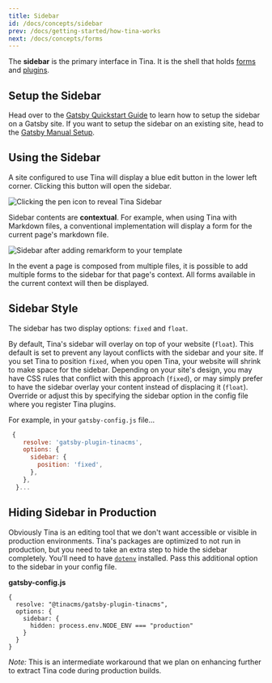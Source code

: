 ```yaml
---
title: Sidebar
id: /docs/concepts/sidebar
prev: /docs/getting-started/how-tina-works
next: /docs/concepts/forms
---
```


The **sidebar** is the primary interface in Tina. It is the shell that holds [forms](/docs/concepts/forms 'Tina Concepts: Forms') and [plugins](/docs/concepts/plugins 'Tina Concepts: Plugins').

## Setup the Sidebar

Head over to the [Gatsby Quickstart Guide](/docs/gatsby/quickstart) to learn how to setup the sidebar on a Gatsby site. If you want to setup the sidebar on an existing site, head to the [Gatsby Manual Setup](/docs/gatsby/manual-setup).

## Using the Sidebar

A site configured to use Tina will display a blue edit button in the lower left corner. Clicking this button will open the sidebar.

![Clicking the pen icon to reveal Tina Sidebar](/img/tina-sidebar-gatsby-london.gif)

Sidebar contents are **contextual**. For example, when using Tina with Markdown files, a conventional implementation will display a form for the current page's markdown file.

![Sidebar after adding remarkform to your template](/img/tina-sidebar-remarkform-gatsby-london.gif)

In the event a page is composed from multiple files, it is possible to add multiple forms to the sidebar for that page's context. All forms available in the current context will then be displayed.

## Sidebar Style

The sidebar has two display options: `fixed` and `float`.

By default, Tina's sidebar will overlay on top of your website (`float`). This default is set to prevent any layout conflicts with the sidebar and your site. If you set Tina to position `fixed`, when you open Tina, your website will shrink to make space for the sidebar. Depending on your site's design, you may have CSS rules that conflict with this approach (`fixed`), or may simply prefer to have the sidebar overlay your content instead of displacing it (`float`). Override or adjust this by specifying the sidebar option in the config file where you register Tina plugins.

For example, in your `gatsby-config.js` file...

```javascript
 {
    resolve: 'gatsby-plugin-tinacms',
    options: {
      sidebar: {
        position: 'fixed',
      },
    },
  }...
```

## Hiding Sidebar in Production

Obviously Tina is an editing tool that we don't want accessible or visible in production environments. Tina's packages are optimized to not run in production, but you need to take an extra step to hide the sidebar completely. You'll need to have [`dotenv`](https://www.npmjs.com/package/dotenv) installed. Pass this additional option to the sidebar in your config file.

**gatsby-config.js**
```
{
  resolve: "@tinacms/gatsby-plugin-tinacms",
  options: {
    sidebar: {
      hidden: process.env.NODE_ENV === "production"
    }
  }
}
```
_Note:_ This is an intermediate workaround that we plan on enhancing further to extract Tina code during production builds.
